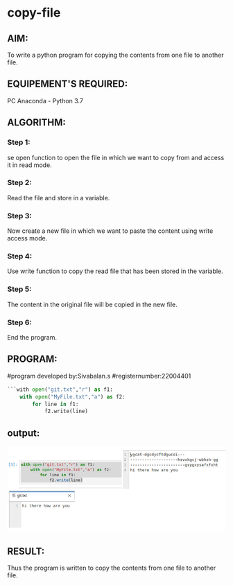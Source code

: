 # copy-file
## AIM:
To write a python program for copying the contents from one file to another file.
## EQUIPEMENT'S REQUIRED: 
PC
Anaconda - Python 3.7
## ALGORITHM: 
### Step 1:
se open function to open the file in which we want to copy from and access it in read mode.
### Step 2: 
 Read the file and store in a variable.
### Step 3: 
Now create a new file in which we want to paste the content using write access mode.
### Step 4:  
Use write function to copy the read file that has been stored in the variable.
### Step 5: 
The content in the original file will be copied in the new file.
### Step 6: 
End the program.
## PROGRAM:
#program developed by:Sivabalan.s
#registernumber:22004401
```python
```with open("git.txt","r") as f1:
    with open("MyFile.txt","a") as f2:
        for line in f1:
            f2.write(line)
```
## output:
![output](/output.png)


## RESULT:
Thus the program is written to copy the contents from one file to another file.
